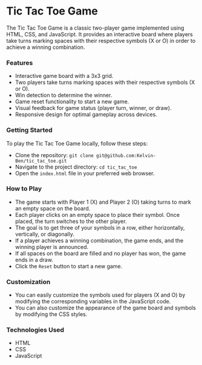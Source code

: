 # Tic Tac Toe Game
The Tic Tac Toe Game is a classic two-player game implemented using HTML, CSS, and JavaScript. It provides an interactive board where players take turns marking spaces with their respective symbols (X or O) in order to achieve a winning combination.
### Features
- Interactive game board with a 3x3 grid.
- Two players take turns marking spaces with their respective symbols (X or O).
- Win detection to determine the winner.
- Game reset functionality to start a new game.
- Visual feedback for game status (player turn, winner, or draw).
- Responsive design for optimal gameplay across devices.
### Getting Started
To play the Tic Tac Toe Game locally, follow these steps:
- Clone the repository: ```git clone git@github.com:Kelvin-Ben/tic_tac_toe.git ```
- Navigate to the project directory: ``` cd tic_tac_toe ```
- Open the ``index.html`` file in your preferred web browser.
### How to Play
- The game starts with Player 1 (X) and Player 2 (O) taking turns to mark an empty space on the board.
- Each player clicks on an empty space to place their symbol. Once placed, the turn switches to the other player.
- The goal is to get three of your symbols in a row, either horizontally, vertically, or diagonally.
- If a player achieves a winning combination, the game ends, and the winning player is announced.
- If all spaces on the board are filled and no player has won, the game ends in a draw.
- Click the ``Reset`` button to start a new game.
### Customization
- You can easily customize the symbols used for players (X and O) by modifying the corresponding variables in the JavaScript code.
- You can also customize the appearance of the game board and symbols by modifying the CSS styles.
### Technologies Used
- HTML
- CSS
- JavaScript
